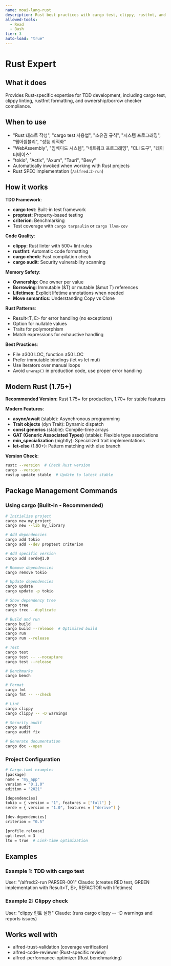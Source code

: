 ```yaml
---
name: moai-lang-rust
description: Rust best practices with cargo test, clippy, rustfmt, and ownership/borrow checker mastery
allowed-tools:
  - Read
  - Bash
tier: 3
auto-load: "true"
---
```


# Rust Expert

## What it does

Provides Rust-specific expertise for TDD development, including cargo test, clippy linting, rustfmt formatting, and ownership/borrow checker compliance.

## When to use

- "Rust 테스트 작성", "cargo test 사용법", "소유권 규칙", "시스템 프로그래밍", "웹어셈블리", "성능 최적화"
- "WebAssembly", "임베디드 시스템", "네트워크 프로그래밍", "CLI 도구", "데이터베이스"
- "tokio", "Actix", "Axum", "Tauri", "Bevy"
- Automatically invoked when working with Rust projects
- Rust SPEC implementation (`/alfred:2-run`)

## How it works

**TDD Framework**:
- **cargo test**: Built-in test framework
- **proptest**: Property-based testing
- **criterion**: Benchmarking
- Test coverage with `cargo tarpaulin` or `cargo llvm-cov`

**Code Quality**:
- **clippy**: Rust linter with 500+ lint rules
- **rustfmt**: Automatic code formatting
- **cargo check**: Fast compilation check
- **cargo audit**: Security vulnerability scanning

**Memory Safety**:
- **Ownership**: One owner per value
- **Borrowing**: Immutable (&T) or mutable (&mut T) references
- **Lifetimes**: Explicit lifetime annotations when needed
- **Move semantics**: Understanding Copy vs Clone

**Rust Patterns**:
- Result<T, E> for error handling (no exceptions)
- Option<T> for nullable values
- Traits for polymorphism
- Match expressions for exhaustive handling

**Best Practices**:
- File ≤300 LOC, function ≤50 LOC
- Prefer immutable bindings (let vs let mut)
- Use iterators over manual loops
- Avoid `unwrap()` in production code, use proper error handling

## Modern Rust (1.75+)

**Recommended Version**: Rust 1.75+ for production, 1.70+ for stable features

**Modern Features**:
- **async/await** (stable): Asynchronous programming
- **Trait objects** (dyn Trait): Dynamic dispatch
- **const generics** (stable): Compile-time arrays
- **GAT (Generic Associated Types)** (stable): Flexible type associations
- **min_specialization** (nightly): Specialized trait implementations
- **let-else** (1.80+): Pattern matching with else branch

**Version Check**:
```bash
rustc --version  # Check Rust version
cargo --version
rustup update stable  # Update to latest stable
```

## Package Management Commands

### Using cargo (Built-in - Recommended)
```bash
# Initialize project
cargo new my_project
cargo new --lib my_library

# Add dependencies
cargo add tokio
cargo add --dev proptest criterion

# Add specific version
cargo add serde@1.0

# Remove dependencies
cargo remove tokio

# Update dependencies
cargo update
cargo update -p tokio

# Show dependency tree
cargo tree
cargo tree --duplicate

# Build and run
cargo build
cargo build --release  # Optimized build
cargo run
cargo run --release

# Test
cargo test
cargo test -- --nocapture
cargo test --release

# Benchmarks
cargo bench

# Format
cargo fmt
cargo fmt -- --check

# Lint
cargo clippy
cargo clippy -- -D warnings

# Security audit
cargo audit
cargo audit fix

# Generate documentation
cargo doc --open
```

### Project Configuration
```bash
# Cargo.toml examples
[package]
name = "my_app"
version = "0.1.0"
edition = "2021"

[dependencies]
tokio = { version = "1", features = ["full"] }
serde = { version = "1.0", features = ["derive"] }

[dev-dependencies]
criterion = "0.5"

[profile.release]
opt-level = 3
lto = true  # Link-time optimization
```

## Examples

### Example 1: TDD with cargo test
User: "/alfred:2-run PARSER-001"
Claude: (creates RED test, GREEN implementation with Result<T, E>, REFACTOR with lifetimes)

### Example 2: Clippy check
User: "clippy 린트 실행"
Claude: (runs cargo clippy -- -D warnings and reports issues)

## Works well with

- alfred-trust-validation (coverage verification)
- alfred-code-reviewer (Rust-specific review)
- alfred-performance-optimizer (Rust benchmarking)
